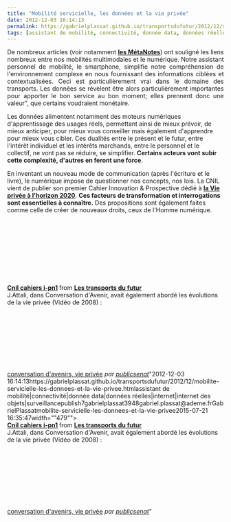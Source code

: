 ```yaml
---
title: "Mobilité servicielle, les données et la vie privée"
date: 2012-12-03 16:14:13
permalink: https://gabrielplassat.github.io/transportsdufutur/2012/12/mobilite-servicielle-les-donnees-et-la-vie-privee.html
tags: [assistant de mobilité, connectivité, donnée data, données réelles, internet, internet des objets, surveillance]
---
```


<p style="text-align: justify;">De nombreux articles (voir notamment <strong><a href="https://gabrielplassat.github.io/transportsdufutur/les-metanotes-tdf-transports-du-futur" target="_blank">les MétaNotes</a></strong>) ont souligné les liens nombreux entre nos mobilités multimodales et le numérique. Notre assistant personnel de mobilité, le smartphone, simplifie notre compréhension de l'environnement complexe en nous fournissant des informations ciblées et contextualisées. Ceci est particulièrement vrai dans le domaine des transports. Les données se révèlent être alors particulièrement importantes pour apporter le bon service au bon moment; elles prennent donc une valeur", que certains voudraient monétaire. </p> <p style=""text-align: justify>Les données alimentent notamment des moteurs numériques d'apprentissage des usages réels, permettant ainsi de mieux prévoir, de mieux anticiper, pour mieux vous conseiller mais également d'apprendre pour mieux vous cibler. Ces dualités entre le présent et le futur, entre l'intérêt individuel et les intérêts marchands, entre le personnel et le collectif, ne vont pas se réduire, se simplifier. <strong>Certains acteurs vont subir cette complexité, d'autres en feront une force</strong>. </p>  <!--more-->   <p style=""text-align: justify>En inventant un nouveau mode de communication (après l'écriture et le livre), le numérique impose de questionner nos concepts, nos lois. La CNIL vient de publier son premier Cahier Innovation & Prospective dédié à <strong><a href=""http://www.cnil.fr/la-cnil/actualite/article/article/cahier-innovation-et-prospective-n1-le-futur-de-la-vie-privee-vue-par-42-experts/"" target=""_blank"">la Vie privée à l'horizon 2020</a></strong>. <strong>Ces facteurs de transformation et interrogations sont essentielles à connaître.</strong> Des propositions sont également faites comme celle de créer de nouveaux droits, ceux de l'Homme numérique.</p> <iframe frameborder=""0"" height=""511"" marginheight=""0"" marginwidth=""0"" scrolling=""no"" src=""http://fr.slideshare.net/slideshow/embed_code/15465326"" style=""border: 1px solid #CCC border-width: 1px 1px 0 margin-bottom: 5px width=""479""> </iframe> <div style=""margin-bottom: 5px> <strong> <a href=""http://fr.slideshare.net/transportsdufutur/cnil-cahiers-ipn1"" target=""_blank"" title=""Cnil cahiers i-pn1"">Cnil cahiers i-pn1</a> </strong> from <strong><a href=""http://fr.slideshare.net/transportsdufutur"" target=""_blank"">Les transports du futur</a></strong> </div> <div style=""margin-bottom: 5px>J.Attali, dans Conversation d'Avenir, avait également abordé les évolutions de la vie privée (Vidéo de 2008) :</div> <iframe frameborder=""0"" height=""360"" src=""http://www.dailymotion.com/embed/video/x5r37j"" width=""480""></iframe><br /><a href=""http://www.dailymotion.com/video/x5r37j_conversation-d-avenirs-vie-privee_news"" target=""_blank"">conversation d'avenirs, vie privée</a> <em>par <a href=""http://www.dailymotion.com/publicsenat"" target=""_blank"">publicsenat</a></em>"2012-12-03 16:14:13https://gabrielplassat.github.io/transportsdufutur/2012/12/mobilite-servicielle-les-donnees-et-la-vie-privee.htmlassistant de mobilité|connectivité|donnée data|données réelles|internet|internet des objets|surveillancepublish7gabrielplassat3948gabriel.plassat@ademe.frGabrielPlassatmobilite-servicielle-les-donnees-et-la-vie-privee2015-07-21 16:35:47width=""479""> </iframe> <div style=""margin-bottom: 5px> <strong> <a href=""http://fr.slideshare.net/transportsdufutur/cnil-cahiers-ipn1"" target=""_blank"" title=""Cnil cahiers i-pn1"">Cnil cahiers i-pn1</a> </strong> from <strong><a href=""http://fr.slideshare.net/transportsdufutur"" target=""_blank"">Les transports du futur</a></strong> </div> <div style=""margin-bottom: 5px>J.Attali, dans Conversation d'Avenir, avait également abordé les évolutions de la vie privée (Vidéo de 2008) :</div> <iframe frameborder=""0"" height=""360"" src=""http://www.dailymotion.com/embed/video/x5r37j"" width=""480""></iframe><br /><a href=""http://www.dailymotion.com/video/x5r37j_conversation-d-avenirs-vie-privee_news"" target=""_blank"">conversation d'avenirs, vie privée</a> <em>par <a href=""http://www.dailymotion.com/publicsenat"" target=""_blank"">publicsenat</a></em>"
